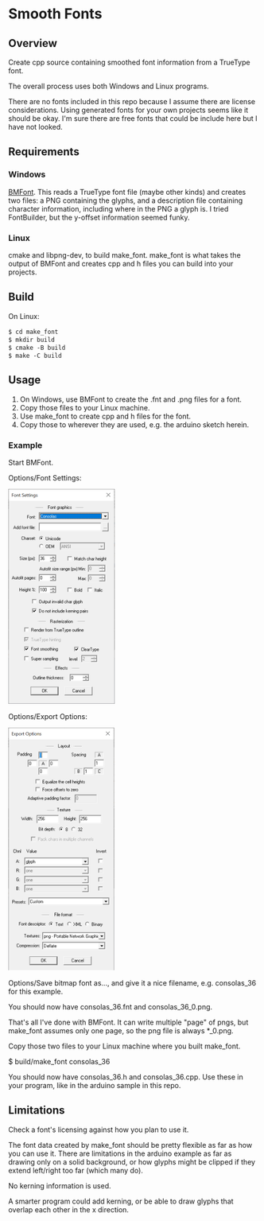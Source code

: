 # Smooth Fonts

## Overview

Create cpp source containing smoothed font information from a TrueType
font. 

The overall process uses both Windows and Linux programs.

There are no fonts included in this repo because I assume there are
license considerations. Using generated fonts for your own projects
seems like it should be okay. I'm sure there are free fonts that
could be include here but I have not looked.

## Requirements

### Windows

[BMFont](https://www.angelcode.com/products/bmfont/). This reads a
TrueType font file (maybe other kinds) and creates two files: a PNG
containing the glyphs, and a description file containing character
information, including where in the PNG a glyph is. I tried FontBuilder,
but the y-offset information seemed funky.

### Linux

cmake and libpng-dev, to build make\_font. make\_font is what takes
the output of BMFont and creates cpp and h files you can build into
your projects.

## Build

On Linux:

```
$ cd make_font
$ mkdir build
$ cmake -B build
$ make -C build
```

## Usage

1. On Windows, use BMFont to create the .fnt and .png files for a font.
2. Copy those files to your Linux machine.
3. Use make\_font to create cpp and h files for the font.
4. Copy those to wherever they are used, e.g. the arduino sketch herein.

### Example

Start BMFont.

Options/Font Settings:

<img src="images/bmfont_fontsettings.png" height="432">

Options/Export Options:

<img src="images/bmfont_exportoptions.png" height="488">

Options/Save bitmap font as..., and give it a nice filename,
e.g. consolas\_36 for this example.

You should now have consolas\_36.fnt and consolas\_36\_0.png.

That's all I've done with BMFont. It can write multiple "page" of pngs,
but make\_font assumes only one page, so the png file is always \*\_0.png.

Copy those two files to your Linux machine where you built make\_font.

$ build/make\_font consolas\_36

You should now have consolas\_36.h and consolas\_36.cpp. Use these
in your program, like in the arduino sample in this repo.

## Limitations

Check a font's licensing against how you plan to use it.

The font data created by make\_font should be pretty flexible as
far as how you can use it. There are limitations in the arduino
example as far as drawing only on a solid background, or how glyphs
might be clipped if they extend left/right too far (which many do).

No kerning information is used.

A smarter program could add kerning, or be able to draw glyphs that
overlap each other in the x direction.
